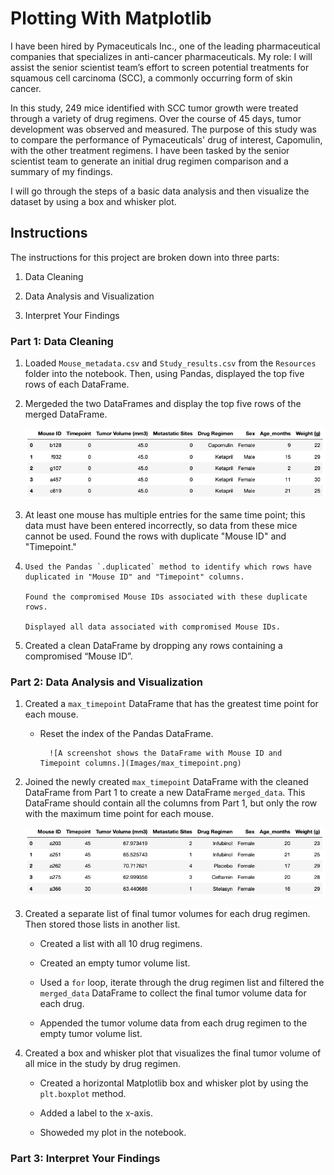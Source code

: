 # Plotting With Matplotlib

I have been hired by Pymaceuticals Inc., one of the leading pharmaceutical companies that specializes in anti-cancer pharmaceuticals. My role: I will assist the senior scientist team’s effort to screen potential treatments for squamous cell carcinoma (SCC), a commonly occurring form of skin cancer.

In this study, 249 mice identified with SCC tumor growth were treated through a variety of drug regimens. Over the course of 45 days, tumor development was observed and measured. The purpose of this study was to compare the performance of Pymaceuticals' drug of interest, Capomulin, with the other treatment regimens. I have been tasked by the senior scientist team to generate an initial drug regimen comparison and a summary of my findings. 

I will go through the steps of a basic data analysis and then visualize the dataset by using a box and whisker plot. 

## Instructions

The instructions for this project are broken down into three parts: 

1. Data Cleaning 

2. Data Analysis and Visualization 

3. Interpret Your Findings 

### Part 1: Data Cleaning
     
1. Loaded `Mouse_metadata.csv` and `Study_results.csv` from the `Resources` folder into the notebook. Then, using Pandas, displayed the top five rows of each DataFrame. 

2. Mergeded the two DataFrames and display the top five rows of the merged DataFrame.

    ![A screenshot shows a DataFrame with columns from both the mouse DataFrame and the study DataFrame.](Images/merged_dataframe.png)

3. At least one mouse has multiple entries for the same time point; this data must have been entered incorrectly, so data from these mice cannot be used. Found the rows with duplicate "Mouse ID" and "Timepoint." 
4. 
       Used the Pandas `.duplicated` method to identify which rows have duplicated in "Mouse ID" and "Timepoint" columns. 
      
       Found the compromised Mouse IDs associated with these duplicate rows.

       Displayed all data associated with compromised Mouse IDs.

4. Created a clean DataFrame by dropping any rows containing a compromised “Mouse ID”. 
      
     

### Part 2: Data Analysis and Visualization

1. Created a `max_timepoint` DataFrame that has the greatest time point for each mouse.

    
    * Reset the index of the Pandas DataFrame. 

     
            ![A screenshot shows the DataFrame with Mouse ID and Timepoint columns.](Images/max_timepoint.png)
    
2. Joined the newly created `max_timepoint` DataFrame with the cleaned DataFrame from Part 1 to create a new DataFrame `merged_data`. This DataFrame should contain all the columns from Part 1, but only the row with the maximum time point for each mouse.

      ![A screenshot shows the DataFrame with only rows with the maximum time point for each mouse.](Images/max_timepoint_data.png)
      
3. Created a separate list of final tumor volumes for each drug regimen. Then stored those lists in another list. 

    * Created a list with all 10 drug regimens.

    * Created an empty tumor volume list.
    
    * Used a `for` loop, iterate through the drug regimen list and filtered the `merged_data` DataFrame to collect the final tumor volume data for each drug. 


    * Appended the tumor volume data from each drug regimen to the empty tumor volume list.
        
4. Created a box and whisker plot that visualizes the final tumor volume of all mice in the study by drug regimen.

    * Created a horizontal Matplotlib box and whisker plot by using the `plt.boxplot` method. 


    * Added a label to the x-axis. 
    
    * Showeded my plot in the notebook.


 
### Part 3: Interpret Your Findings






